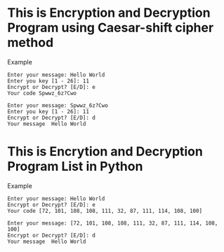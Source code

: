 # This is Encryption and Decryption Program using Caesar-shift cipher method

Example
```
Enter your message: Hello World
Enter you key [1 - 26]: 11
Encrypt or Decrypt? [E/D]: e
Your code Spwwz_6z?Cwo

Enter your message: Spwwz_6z?Cwo
Enter you key [1 - 26]: 11
Encrypt or Decrypt? [E/D]: d
Your message  Hello World
```


# This is Encrytion and Decryption Program List in Python

Example
```
Enter your message: Hello World
Encrypt or Decrypt? [E/D]: e
Your code [72, 101, 108, 108, 111, 32, 87, 111, 114, 108, 100]

Enter your message: [72, 101, 108, 108, 111, 32, 87, 111, 114, 108, 100]
Encrypt or Decrypt? [E/D]: d
Your message  Hello World
```
